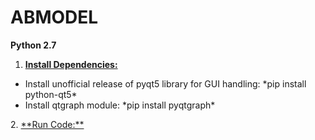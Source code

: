 # ABMODEL
**Python 2.7**
1. <ins>**Install Dependencies:**</ins>
<ul>
  <li>
    Install unofficial release of pyqt5 library for GUI handling: *pip install python-qt5*
  </li>
  <li>
    Install qtgraph module: *pip install pyqtgraph*
  </li>
</ul>
2. <ins>**Run Code:**</ins>
